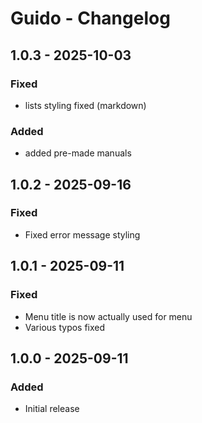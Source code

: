 # Guido - Changelog

## 1.0.3 - 2025-10-03
### Fixed
- lists styling fixed (markdown)
### Added
- added pre-made manuals

## 1.0.2 - 2025-09-16
### Fixed
- Fixed error message styling

## 1.0.1 - 2025-09-11
### Fixed
- Menu title is now actually used for menu
- Various typos fixed

## 1.0.0 - 2025-09-11
### Added
- Initial release
